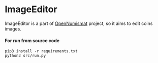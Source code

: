 # ImageEditor

ImageEditor is a part of [OpenNumismat](http://opennumismat.github.io/) project, so it aims to edit coins images.

#### For run from source code
    pip3 install -r requirements.txt
    python3 src/run.py
